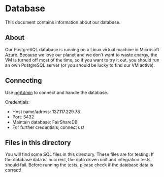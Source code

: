 # Database

This document contains information about our database.

## About

Our PostgreSQL database is running on a Linux virtual machine in Microsoft Azure.
Because we love our planet and we don't want to waste energy, the VM is turned off most of the time, so if you want to try it out, you should run an own PostgreSQL server (or you should be lucky to find our VM active).

## Connecting

Use [pgAdmin](https://www.pgadmin.org/) to connect and handle the database.

Credentials:
+ Host name/adress: 137.117.229.78
+ Port: 5432
+ Maintain database: FairShareDB
+ For further credentials, connect us!

## Files in this directory

You will find some SQL files in this directory. These files are for testing. If the database data is incorrect, the data driven unit and integration tests should fail. Before running the tests, please check if the database data is correct!